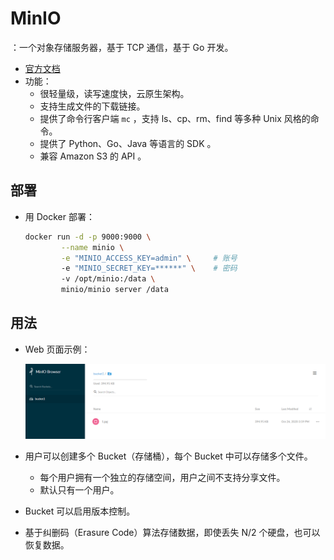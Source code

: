# MinIO

：一个对象存储服务器，基于 TCP 通信，基于 Go 开发。
- [官方文档](https://docs.min.io/docs/)
- 功能：
  - 很轻量级，读写速度快，云原生架构。
  - 支持生成文件的下载链接。
  - 提供了命令行客户端 `mc` ，支持 ls、cp、rm、find 等多种 Unix 风格的命令。
  - 提供了 Python、Go、Java 等语言的 SDK 。
  - 兼容 Amazon S3 的 API 。

## 部署

- 用 Docker 部署：
  ```sh
  docker run -d -p 9000:9000 \
          --name minio \
          -e "MINIO_ACCESS_KEY=admin" \     # 账号
          -e "MINIO_SECRET_KEY=******" \    # 密码
          -v /opt/minio:/data \
          minio/minio server /data
  ```

## 用法

- Web 页面示例：

  ![](./MinIO.png)

- 用户可以创建多个 Bucket（存储桶），每个 Bucket 中可以存储多个文件。
  - 每个用户拥有一个独立的存储空间，用户之间不支持分享文件。
  - 默认只有一个用户。
- Bucket 可以启用版本控制。
- 基于纠删码（Erasure Code）算法存储数据，即使丢失 N/2 个硬盘，也可以恢复数据。
